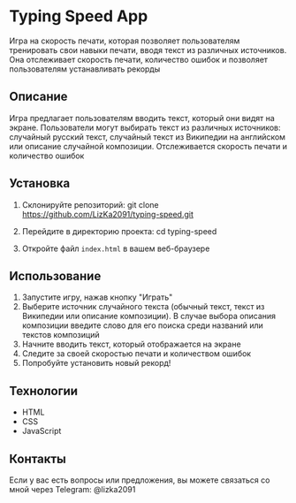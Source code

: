 # Typing Speed App

Игра на скорость печати, которая позволяет пользователям тренировать свои навыки печати, вводя текст из различных источников. Она отслеживает скорость печати, количество ошибок и позволяет пользователям устанавливать рекорды

## Описание

Игра предлагает пользователям вводить текст, который они видят на экране. Пользователи могут выбирать текст из различных источников: случайный русский текст, случайный текст из Википедии на английском или описание случайной композиции. Отслеживается скорость печати и количество ошибок

## Установка

1. Склонируйте репозиторий:
git clone https://github.com/LizKa2091/typing-speed.git

2. Перейдите в директорию проекта:
cd typing-speed

3. Откройте файл `index.html` в вашем веб-браузере

## Использование

1. Запустите игру, нажав кнопку "Играть"
2. Выберите источник случайного текста (обычный текст, текст из Википедии или описание композиции). В случае выбора описания композиции введите слово для его поиска среди названий или текстов композиций
3. Начните вводить текст, который отображается на экране
4. Следите за своей скоростью печати и количеством ошибок
5. Попробуйте установить новый рекорд!

## Технологии

- HTML
- CSS
- JavaScript

## Контакты

Если у вас есть вопросы или предложения, вы можете связаться со мной через Telegram: @lizka2091